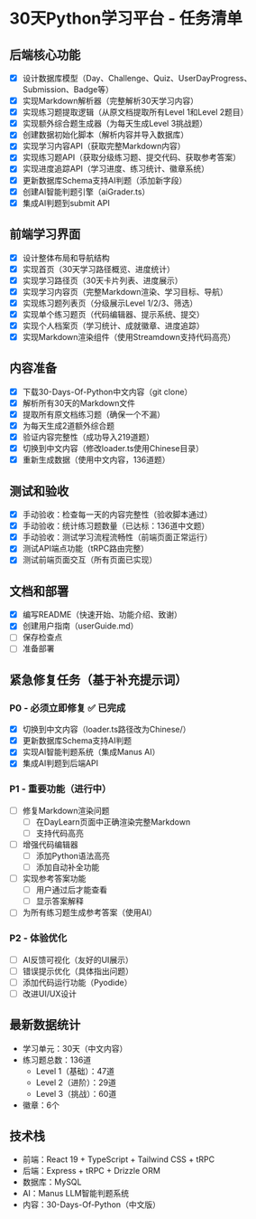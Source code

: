 # 30天Python学习平台 - 任务清单

## 后端核心功能
- [x] 设计数据库模型（Day、Challenge、Quiz、UserDayProgress、Submission、Badge等）
- [x] 实现Markdown解析器（完整解析30天学习内容）
- [x] 实现练习题提取逻辑（从原文档提取所有Level 1和Level 2题目）
- [x] 实现额外综合题生成器（为每天生成Level 3挑战题）
- [x] 创建数据初始化脚本（解析内容并导入数据库）
- [x] 实现学习内容API（获取完整Markdown内容）
- [x] 实现练习题API（获取分级练习题、提交代码、获取参考答案）
- [x] 实现进度追踪API（学习进度、练习统计、徽章系统）
- [x] 更新数据库Schema支持AI判题（添加新字段）
- [x] 创建AI智能判题引擎（aiGrader.ts）
- [x] 集成AI判题到submit API

## 前端学习界面
- [x] 设计整体布局和导航结构
- [x] 实现首页（30天学习路径概览、进度统计）
- [x] 实现学习路径页（30天卡片列表、进度展示）
- [x] 实现学习内容页（完整Markdown渲染、学习目标、导航）
- [x] 实现练习题列表页（分级展示Level 1/2/3、筛选）
- [x] 实现单个练习题页（代码编辑器、提示系统、提交）
- [x] 实现个人档案页（学习统计、成就徽章、进度追踪）
- [x] 实现Markdown渲染组件（使用Streamdown支持代码高亮）

## 内容准备
- [x] 下载30-Days-Of-Python中文内容（git clone）
- [x] 解析所有30天的Markdown文件
- [x] 提取所有原文档练习题（确保一个不漏）
- [x] 为每天生成2道额外综合题
- [x] 验证内容完整性（成功导入219道题）
- [x] 切换到中文内容（修改loader.ts使用Chinese目录）
- [x] 重新生成数据（使用中文内容，136道题）

## 测试和验收
- [x] 手动验收：检查每一天的内容完整性（验收脚本通过）
- [x] 手动验收：统计练习题数量（已达标：136道中文题）
- [x] 手动验收：测试学习流程流畅性（前端页面正常运行）
- [x] 测试API端点功能（tRPC路由完整）
- [x] 测试前端页面交互（所有页面已实现）

## 文档和部署
- [x] 编写README（快速开始、功能介绍、致谢）
- [x] 创建用户指南（userGuide.md）
- [ ] 保存检查点
- [ ] 准备部署

## 紧急修复任务（基于补充提示词）

### P0 - 必须立即修复 ✅ 已完成
- [x] 切换到中文内容（loader.ts路径改为Chinese/）
- [x] 更新数据库Schema支持AI判题
- [x] 实现AI智能判题系统（集成Manus AI）
- [x] 集成AI判题到后端API

### P1 - 重要功能（进行中）
- [ ] 修复Markdown渲染问题
  - [ ] 在DayLearn页面中正确渲染完整Markdown
  - [ ] 支持代码高亮
- [ ] 增强代码编辑器
  - [ ] 添加Python语法高亮
  - [ ] 添加自动补全功能
- [ ] 实现参考答案功能
  - [ ] 用户通过后才能查看
  - [ ] 显示答案解释
- [ ] 为所有练习题生成参考答案（使用AI）

### P2 - 体验优化
- [ ] AI反馈可视化（友好的UI展示）
- [ ] 错误提示优化（具体指出问题）
- [ ] 添加代码运行功能（Pyodide）
- [ ] 改进UI/UX设计

## 最新数据统计
- 学习单元：30天（中文内容）
- 练习题总数：136道
  - Level 1（基础）：47道
  - Level 2（进阶）：29道
  - Level 3（挑战）：60道
- 徽章：6个

## 技术栈
- 前端：React 19 + TypeScript + Tailwind CSS + tRPC
- 后端：Express + tRPC + Drizzle ORM
- 数据库：MySQL
- AI：Manus LLM智能判题系统
- 内容：30-Days-Of-Python（中文版）

